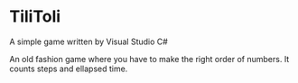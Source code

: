 # TiliToli
A simple game written by Visual Studio C#

An old fashion game where you have to make the right order of numbers.
It counts steps and ellapsed time.
